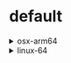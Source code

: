 # default

<details>
<summary>osx-arm64</summary>

|Dependency|Before|After|Change|Explicit|
|-|-|-|-|-|
|[setuptools](https://pypi.org/project/setuptools)|74.1.3|75.6.0|Major Upgrade|true|
|[polars](https://prefix.dev/channels/conda-forge/packages/polars)|1.15.0|1.16.0|Minor Upgrade|true|
|[private-package](https://prefix.dev/channels/setup-pixi-test/packages/private-package)|0.0.1|0.0.1|Other|true|
|my-package|py313hc743ca1_0|py313hc743ca1_1|Only build string|true|

</details>

<details>
<summary>linux-64</summary>

|Dependency|Before|After|Change|Explicit|
|-|-|-|-|-|
|pkg|0.23.0|0.23.0|Other|true|

</details>

[^1]: **Bold** means explicit dependency.
[^2]: Dependency got downgraded.
